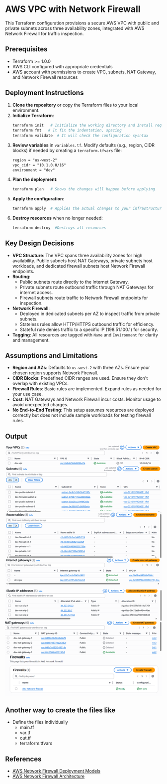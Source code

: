 # AWS VPC with Network Firewall

This Terraform configuration provisions a secure AWS VPC with public and private subnets across three availability zones, integrated with AWS Network Firewall for traffic inspection.

## Prerequisites

- Terraform >= 1.0.0
- AWS CLI configured with appropriate credentials
- AWS account with permissions to create VPC, subnets, NAT Gateway, and Network Firewall resources

## Deployment Instructions

1. **Clone the repository** or copy the Terraform files to your local environment.
2. **Initialize Terraform**:
   ```bash
   terraform init   # Initialize the working directory and Install required plugins  & create .terraform folder
   terraform fmt   # It fix the indentation, spacing
   terraform validate  # It will check the configuration sysntax
   ``` 
3. **Review variables** in `variables.tf`. Modify defaults (e.g., region, CIDR blocks) if needed by creating a `terraform.tfvars` file:
   ```hcl
   region = "us-west-2"
   vpc_cidr = "10.1.0.0/16"
   environment = "dev"
   ```
4. **Plan the deployment**:
   ```bash
   terraform plan   # Shows the changes will happen before applying 
   ```
5. **Apply the configuration**:
   ```bash
   terraform apply  # Applies the actual changes to your infrastructure
   ```
6. **Destroy resources** when no longer needed:
   ```bash
   terraform destroy  #Destroys all resources
   ```

## Key Design Decisions

- **VPC Structure**: The VPC spans three availability zones for high availability. Public subnets host NAT Gateways, private subnets host workloads, and dedicated firewall subnets host Network Firewall endpoints.
- **Routing**:
  - Public subnets route directly to the Internet Gateway.
  - Private subnets route outbound traffic through NAT Gateways for internet access.
  - Firewall subnets route traffic to Network Firewall endpoints for inspection.
- **Network Firewall**:
  - Deployed in dedicated subnets per AZ to inspect traffic from private subnets.
  - Stateless rules allow HTTP/HTTPS outbound traffic for efficiency.
  - Stateful rule denies traffic to a specific IP (198.51.100.1) for security.
- **Tagging**: All resources are tagged with `Name` and `Environment` for clarity and management.

## Assumptions and Limitations

- **Region and AZs**: Defaults to `us-west-2` with three AZs. Ensure your chosen region supports Network Firewall.
- **CIDR Blocks**: Predefined CIDR ranges are used. Ensure they don't overlap with existing VPCs.
- **Firewall Rules**: Basic rules are implemented. Expand rules as needed for your use case.
- **Cost**: NAT Gateways and Network Firewall incur costs. Monitor usage to avoid unexpected charges.
- **No End-to-End Testing**: This setup assumes resources are deployed correctly but does not include sample workloads for testing firewall rules.


## Output
![alt text](image.png)
![alt text](image-1.png)
![alt text](image-2.png)
![alt text](image-3.png)
![alt text](image-4.png)
![alt text](image-5.png)
![alt text](image-6.png)


## Another way to create the files like
   * Define the files individually
     * main.tf
     * var.tf
     * out.tf
     * terraform.tfvars


## References

- [AWS Network Firewall Deployment Models](https://aws.amazon.com/blogs/networking-and-content-delivery/deployment-models-for-awsnetwork-firewall/)
- [AWS Network Firewall Architecture](https://docs.aws.amazon.com/network-firewall/latest/developerguide/arch-igw-ngw.html)
